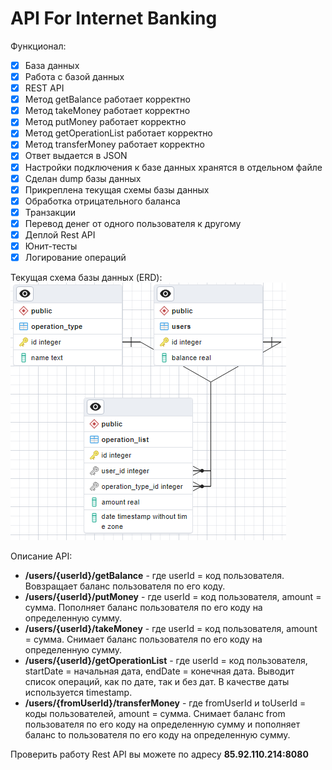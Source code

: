# API For Internet Banking

Функционал:
- [x] База данных
- [x] Работа с базой данных
- [x] REST API
- [X] Метод getBalance работает корректно 
- [X] Метод takeMoney работает корректно
- [X] Метод putMoney работает корректно
- [X] Метод getOperationList работает корректно
- [X] Метод transferMoney работает корректно
- [X] Ответ выдается в JSON
- [X] Настройки подключения к базе данных хранятся в отдельном файле
- [X] Сделан dump базы данных
- [X] Прикреплена текущая схемы базы данных
- [X] Обработка отрицательного баланса
- [X] Транзакции
- [X] Перевод денег от одного пользователя к другому
- [X] Деплой Rest API
- [X] Юнит-тесты
- [X] Логирование операций

Текущая схема базы данных (ERD):  
![Иллюстрация к проекту](https://github.com/Zeazurus/API_For_Internet_Banking/blob/26ccb97c57195502a54dcfcf360341c5e7ff57e5/ERD.png)

Описание API:
- **/users/{userId}/getBalance** - где userId = код пользователя. Вовзращает баланс пользователя по его коду.
- **/users/{userId}/putMoney** - где userId = код пользователя, amount = сумма. Пополняет баланс пользователя по его коду на определенную сумму.
- **/users/{userId}/takeMoney** - где userId = код пользователя, amount = сумма. Снимает баланс пользователя по его коду на определенную сумму.
- **/users/{userId}/getOperationList** - где userId = код пользователя, startDate = начальная дата, endDate = конечная дата. Выводит список операций, как по дате, так и без дат. В качестве даты используется timestamp.
- **/users/{fromUserId}/transferMoney** - где fromUserId и toUserId = коды пользователей, amount = сумма. Снимает баланс from пользователя по его коду на определенную сумму и пополняет баланс to пользователя по его коду на определенную сумму.

Проверить работу Rest API вы можете по адресу **85.92.110.214:8080**
